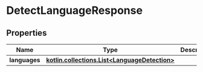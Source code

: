 
# DetectLanguageResponse

## Properties
| Name | Type | Description | Notes |
| ------------ | ------------- | ------------- | ------------- |
| **languages** | [**kotlin.collections.List&lt;LanguageDetection&gt;**](LanguageDetection.md) |  |  [optional] |



